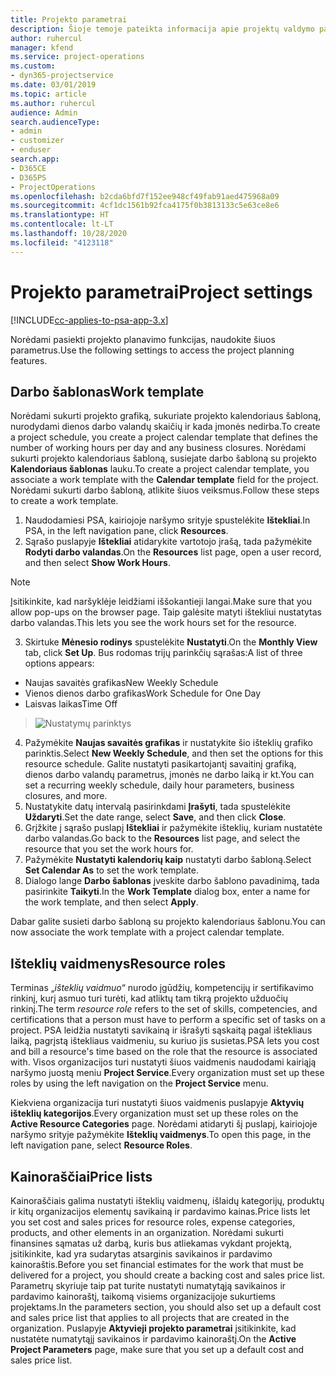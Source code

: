 ```yaml
---
title: Projekto parametrai
description: Šioje temoje pateikta informacija apie projektų valdymo parametrus.
author: ruhercul
manager: kfend
ms.service: project-operations
ms.custom:
- dyn365-projectservice
ms.date: 03/01/2019
ms.topic: article
ms.author: ruhercul
audience: Admin
search.audienceType:
- admin
- customizer
- enduser
search.app:
- D365CE
- D365PS
- ProjectOperations
ms.openlocfilehash: b2cda6bfd7f152ee948cf49fab91aed475968a09
ms.sourcegitcommit: 4cf1dc1561b92fca4175f0b3813133c5e63ce8e6
ms.translationtype: HT
ms.contentlocale: lt-LT
ms.lasthandoff: 10/28/2020
ms.locfileid: "4123118"
---
```

# <a name="project-settings"></a><span data-ttu-id="68fb9-103">Projekto parametrai</span><span class="sxs-lookup"><span data-stu-id="68fb9-103">Project settings</span></span>

[!INCLUDE[cc-applies-to-psa-app-3.x](../includes/cc-applies-to-psa-app-3x.md)]

<span data-ttu-id="68fb9-104">Norėdami pasiekti projekto planavimo funkcijas, naudokite šiuos parametrus.</span><span class="sxs-lookup"><span data-stu-id="68fb9-104">Use the following settings to access the project planning features.</span></span>

## <a name="work-template"></a><span data-ttu-id="68fb9-105">Darbo šablonas</span><span class="sxs-lookup"><span data-stu-id="68fb9-105">Work template</span></span>

<span data-ttu-id="68fb9-106">Norėdami sukurti projekto grafiką, sukuriate projekto kalendoriaus šabloną, nurodydami dienos darbo valandų skaičių ir kada įmonės nedirba.</span><span class="sxs-lookup"><span data-stu-id="68fb9-106">To create a project schedule, you create a project calendar template that defines the number of working hours per day and any business closures.</span></span> <span data-ttu-id="68fb9-107">Norėdami sukurti projekto kalendoriaus šabloną, susiejate darbo šabloną su projekto **Kalendoriaus šablonas** lauku.</span><span class="sxs-lookup"><span data-stu-id="68fb9-107">To create a project calendar template, you associate a work template with the **Calendar template** field for the project.</span></span> <span data-ttu-id="68fb9-108">Norėdami sukurti darbo šabloną, atlikite šiuos veiksmus.</span><span class="sxs-lookup"><span data-stu-id="68fb9-108">Follow these steps to create a work template.</span></span>

1. <span data-ttu-id="68fb9-109">Naudodamiesi PSA, kairiojoje naršymo srityje spustelėkite **Ištekliai**.</span><span class="sxs-lookup"><span data-stu-id="68fb9-109">In PSA, in the left navigation pane, click **Resources**.</span></span> 
2. <span data-ttu-id="68fb9-110">Sąrašo puslapyje **Ištekliai** atidarykite vartotojo įrašą, tada pažymėkite **Rodyti darbo valandas**.</span><span class="sxs-lookup"><span data-stu-id="68fb9-110">On the **Resources** list page, open a user record, and then select **Show Work Hours**.</span></span>

  > [!NOTE]
  > <span data-ttu-id="68fb9-111">Įsitikinkite, kad naršyklėje leidžiami iššokantieji langai.</span><span class="sxs-lookup"><span data-stu-id="68fb9-111">Make sure that you allow pop-ups on the browser page.</span></span> <span data-ttu-id="68fb9-112">Taip galėsite matyti ištekliui nustatytas darbo valandas.</span><span class="sxs-lookup"><span data-stu-id="68fb9-112">This lets you see the work hours set for the resource.</span></span>
  
3. <span data-ttu-id="68fb9-113">Skirtuke **Mėnesio rodinys** spustelėkite **Nustatyti**.</span><span class="sxs-lookup"><span data-stu-id="68fb9-113">On the **Monthly View** tab, click **Set Up**.</span></span> <span data-ttu-id="68fb9-114">Bus rodomas trijų parinkčių sąrašas:</span><span class="sxs-lookup"><span data-stu-id="68fb9-114">A list of three options appears:</span></span> 

  - <span data-ttu-id="68fb9-115">Naujas savaitės grafikas</span><span class="sxs-lookup"><span data-stu-id="68fb9-115">New Weekly Schedule</span></span>
  - <span data-ttu-id="68fb9-116">Vienos dienos darbo grafikas</span><span class="sxs-lookup"><span data-stu-id="68fb9-116">Work Schedule for One Day</span></span>
  - <span data-ttu-id="68fb9-117">Laisvas laikas</span><span class="sxs-lookup"><span data-stu-id="68fb9-117">Time Off</span></span>

> ![Nustatymų parinktys](media/project-13.png)

4. <span data-ttu-id="68fb9-119">Pažymėkite **Naujas savaitės grafikas** ir nustatykite šio išteklių grafiko parinktis.</span><span class="sxs-lookup"><span data-stu-id="68fb9-119">Select **New Weekly Schedule**, and then set the options for this resource schedule.</span></span> <span data-ttu-id="68fb9-120">Galite nustatyti pasikartojantį savaitinį grafiką, dienos darbo valandų parametrus, įmonės ne darbo laiką ir kt.</span><span class="sxs-lookup"><span data-stu-id="68fb9-120">You can set a recurring weekly schedule, daily hour parameters, business closures, and more.</span></span>
5. <span data-ttu-id="68fb9-121">Nustatykite datų intervalą pasirinkdami **Įrašyti**, tada spustelėkite **Uždaryti**.</span><span class="sxs-lookup"><span data-stu-id="68fb9-121">Set the date range, select **Save**, and then click **Close**.</span></span> 
6. <span data-ttu-id="68fb9-122">Grįžkite į sąrašo puslapį **Ištekliai** ir pažymėkite išteklių, kuriam nustatėte darbo valandas.</span><span class="sxs-lookup"><span data-stu-id="68fb9-122">Go back to the **Resources** list page, and select the resource that you set the work hours for.</span></span> 
7. <span data-ttu-id="68fb9-123">Pažymėkite **Nustatyti kalendorių kaip** nustatyti darbo šabloną.</span><span class="sxs-lookup"><span data-stu-id="68fb9-123">Select **Set Calendar As** to set the work template.</span></span> 
8. <span data-ttu-id="68fb9-124">Dialogo lange **Darbo šablonas** įveskite darbo šablono pavadinimą, tada pasirinkite **Taikyti**.</span><span class="sxs-lookup"><span data-stu-id="68fb9-124">In the **Work Template** dialog box, enter a name for the work template, and then select **Apply**.</span></span> 

<span data-ttu-id="68fb9-125">Dabar galite susieti darbo šabloną su projekto kalendoriaus šablonu.</span><span class="sxs-lookup"><span data-stu-id="68fb9-125">You can now associate the work template with a project calendar template.</span></span>

## <a name="resource-roles"></a><span data-ttu-id="68fb9-126">Išteklių vaidmenys</span><span class="sxs-lookup"><span data-stu-id="68fb9-126">Resource roles</span></span>

<span data-ttu-id="68fb9-127">Terminas „*išteklių vaidmuo*“ nurodo įgūdžių, kompetencijų ir sertifikavimo rinkinį, kurį asmuo turi turėti, kad atliktų tam tikrą projekto užduočių rinkinį.</span><span class="sxs-lookup"><span data-stu-id="68fb9-127">The term *resource role* refers to the set of skills, competencies, and certifications that a person must have to perform a specific set of tasks on a project.</span></span> <span data-ttu-id="68fb9-128">PSA leidžia nustatyti savikainą ir išrašyti sąskaitą pagal ištekliaus laiką, pagrįstą ištekliaus vaidmeniu, su kuriuo jis susietas.</span><span class="sxs-lookup"><span data-stu-id="68fb9-128">PSA lets you cost and bill a resource's time based on the role that the resource is associated with.</span></span> <span data-ttu-id="68fb9-129">Visos organizacijos turi nustatyti šiuos vaidmenis naudodami kairiąją naršymo juostą meniu **Project Service**.</span><span class="sxs-lookup"><span data-stu-id="68fb9-129">Every organization must set up these roles by using the left navigation on the **Project Service** menu.</span></span>

<span data-ttu-id="68fb9-130">Kiekviena organizacija turi nustatyti šiuos vaidmenis puslapyje **Aktyvių išteklių kategorijos**.</span><span class="sxs-lookup"><span data-stu-id="68fb9-130">Every organization must set up these roles on the **Active Resource Categories** page.</span></span> <span data-ttu-id="68fb9-131">Norėdami atidaryti šį puslapį, kairiojoje naršymo srityje pažymėkite **Išteklių vaidmenys**.</span><span class="sxs-lookup"><span data-stu-id="68fb9-131">To open this page, in the left navigation pane, select **Resource Roles**.</span></span>

## <a name="price-lists"></a><span data-ttu-id="68fb9-132">Kainoraščiai</span><span class="sxs-lookup"><span data-stu-id="68fb9-132">Price lists</span></span>

<span data-ttu-id="68fb9-133">Kainoraščiais galima nustatyti išteklių vaidmenų, išlaidų kategorijų, produktų ir kitų organizacijos elementų savikainą ir pardavimo kainas.</span><span class="sxs-lookup"><span data-stu-id="68fb9-133">Price lists let you set cost and sales prices for resource roles, expense categories, products, and other elements in an organization.</span></span> <span data-ttu-id="68fb9-134">Norėdami sukurti finansines sąmatas už darbą, kuris bus atliekamas vykdant projektą, įsitikinkite, kad yra sudarytas atsarginis savikainos ir pardavimo kainoraštis.</span><span class="sxs-lookup"><span data-stu-id="68fb9-134">Before you set financial estimates for the work that must be delivered for a project, you should create a backing cost and sales price list.</span></span> <span data-ttu-id="68fb9-135">Parametrų skyriuje taip pat turite nustatyti numatytąją savikainos ir pardavimo kainoraštį, taikomą visiems organizacijoje sukurtiems projektams.</span><span class="sxs-lookup"><span data-stu-id="68fb9-135">In the parameters section, you should also set up a default cost and sales price list that applies to all projects that are created in the organization.</span></span> <span data-ttu-id="68fb9-136">Puslapyje **Aktyvieji projekto parametrai** įsitikinkite, kad nustatėte numatytąjį savikainos ir pardavimo kainoraštį.</span><span class="sxs-lookup"><span data-stu-id="68fb9-136">On the **Active Project Parameters** page, make sure that you set up a default cost and sales price list.</span></span>
